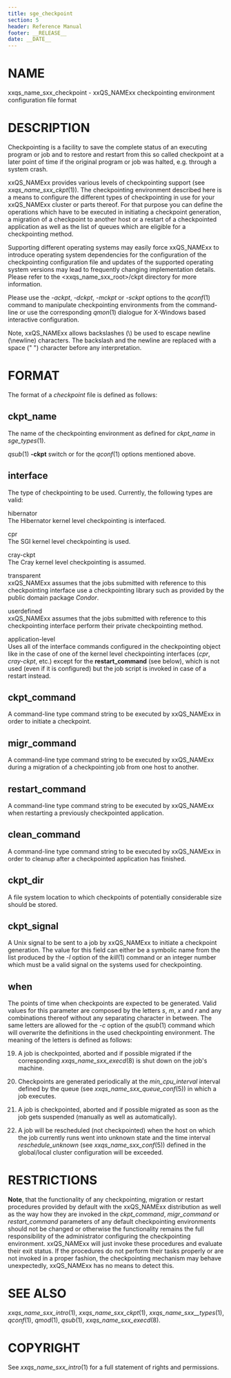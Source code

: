 ```yaml
---
title: sge_checkpoint
section: 5
header: Reference Manual
footer: __RELEASE__
date: __DATE__
---
```


# NAME

xxqs_name_sxx_checkpoint - xxQS_NAMExx checkpointing environment configuration file
format

# DESCRIPTION

Checkpointing is a facility to save the complete status of an executing
program or job and to restore and restart from this so called checkpoint
at a later point of time if the original program or job was halted, e.g.
through a system crash.

xxQS_NAMExx provides various levels of checkpointing support (see
*xxqs_name_sxx_ckpt*(1)). The checkpointing environment described here
is a means to configure the different types of checkpointing in use for
your xxQS_NAMExx cluster or parts thereof. For that purpose you can
define the operations which have to be executed in initiating a
checkpoint generation, a migration of a checkpoint to another host or a
restart of a checkpointed application as well as the list of queues
which are eligible for a checkpointing method.

Supporting different operating systems may easily force xxQS_NAMExx to
introduce operating system dependencies for the configuration of the
checkpointing configuration file and updates of the supported operating
system versions may lead to frequently changing implementation details.
Please refer to the \<xxqs_name_sxx_root>/ckpt directory for more
information.

Please use the *-ackpt*, *-dckpt*, *-mckpt* or *-sckpt* options to the
*qconf*(1) command to manipulate checkpointing environments from the
command-line or use the corresponding *qmon*(1) dialogue for X-Windows
based interactive configuration.

Note, xxQS_NAMExx allows backslashes (\\) be used to escape newline
(\\newline) characters. The backslash and the newline are replaced with
a space (" ") character before any interpretation.

# FORMAT

The format of a *checkpoint* file is defined as follows:

## **ckpt_name**

The name of the checkpointing environment as defined for *ckpt_name* in
*sge_types*(1).

*qsub*(1) **-ckpt** switch or for the *qconf*(1) options mentioned
above.

## **interface**

The type of checkpointing to be used. Currently, the following types are
valid:

hibernator  
The Hibernator kernel level checkpointing is interfaced.

cpr  
The SGI kernel level checkpointing is used.

cray-ckpt  
The Cray kernel level checkpointing is assumed.

transparent  
xxQS_NAMExx assumes that the jobs submitted with reference to this
checkpointing interface use a checkpointing library such as provided by
the public domain package *Condor*.

userdefined  
xxQS_NAMExx assumes that the jobs submitted with reference to this
checkpointing interface perform their private checkpointing method.

application-level  
Uses all of the interface commands configured in the checkpointing
object like in the case of one of the kernel level checkpointing
interfaces (*cpr*, *cray-ckpt*, etc.) except for the **restart_command**
(see below), which is not used (even if it is configured) but the job
script is invoked in case of a restart instead.

## **ckpt_command**

A command-line type command string to be executed by xxQS_NAMExx in
order to initiate a checkpoint.

## **migr_command**

A command-line type command string to be executed by xxQS_NAMExx during
a migration of a checkpointing job from one host to another.

## **restart_command**

A command-line type command string to be executed by xxQS_NAMExx when
restarting a previously checkpointed application.

## **clean_command**

A command-line type command string to be executed by xxQS_NAMExx in
order to cleanup after a checkpointed application has finished.

## **ckpt_dir**

A file system location to which checkpoints of potentially considerable
size should be stored.

## **ckpt_signal**

A Unix signal to be sent to a job by xxQS_NAMExx to initiate a
checkpoint generation. The value for this field can either be a symbolic
name from the list produced by the *-l* option of the *kill*(1) command
or an integer number which must be a valid signal on the systems used
for checkpointing.

## **when**

The points of time when checkpoints are expected to be generated. Valid
values for this parameter are composed by the letters *s*, *m*, *x* and
*r* and any combinations thereof without any separating character in
between. The same letters are allowed for the *-c* option of the
*qsub*(1) command which will overwrite the definitions in the used
checkpointing environment. The meaning of the letters is defined as
follows:

19. A job is checkpointed, aborted and if possible migrated if the
    corresponding *xxqs_name_sxx_execd*(8) is shut down on the job's
    machine.

20. Checkpoints are generated periodically at the *min_cpu_interval*
    interval defined by the queue (see *xxqs_name_sxx_queue_conf*(5)) in which a job
    executes.

21. A job is checkpointed, aborted and if possible migrated as soon as
    the job gets suspended (manually as well as automatically).

22. A job will be rescheduled (not checkpointed) when the host on which
    the job currently runs went into unknown state and the time interval
    *reschedule_unknown* (see *xxqs_name_sxx_conf*(5)) defined in the
    global/local cluster configuration will be exceeded.

# RESTRICTIONS

**Note**, that the functionality of any checkpointing, migration or
restart procedures provided by default with the xxQS_NAMExx distribution
as well as the way how they are invoked in the *ckpt_command*,
*migr_command* or *restart_command* parameters of any default
checkpointing environments should not be changed or otherwise the
functionality remains the full responsibility of the administrator
configuring the checkpointing environment. xxQS_NAMExx will just invoke
these procedures and evaluate their exit status. If the procedures do
not perform their tasks properly or are not invoked in a proper fashion,
the checkpointing mechanism may behave unexpectedly, xxQS_NAMExx has no
means to detect this.

# SEE ALSO

*xxqs_name_sxx_intro*(1), *xxqs_name_sxx_ckpt*(1),
*xxqs_name_sxx\_\_types*(1), *qconf*(1), *qmod*(1), *qsub*(1),
*xxqs_name_sxx_execd*(8).

# COPYRIGHT

See *xxqs_name_sxx_intro*(1) for a full statement of rights and
permissions.

